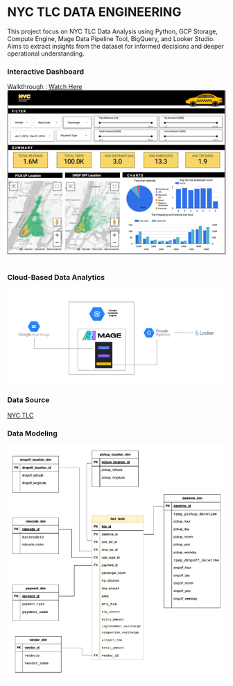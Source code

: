 # NYC TLC DATA ENGINEERING 
This project focus on NYC TLC Data Analysis using Python, GCP Storage, Compute Engine, Mage Data Pipeline Tool, BigQuery, and Looker Studio. Aims to extract insights from the dataset for informed decisions and deeper operational understanding.

### Interactive Dashboard 
Walkthrough : [Watch Here](https://youtu.be/0o6VXLd1TR8)
<br>
![Dashboard](resources/dashboard.png)
<br>
<br>
### Cloud-Based Data Analytics 
![Architecture](resources/architecture.png)

### Data Source 
[NYC TLC](https://www.nyc.gov/site/tlc/about/tlc-trip-record-data.page)

### Data Modeling
![Fact-Dimension Model](resources/data_model.png)


